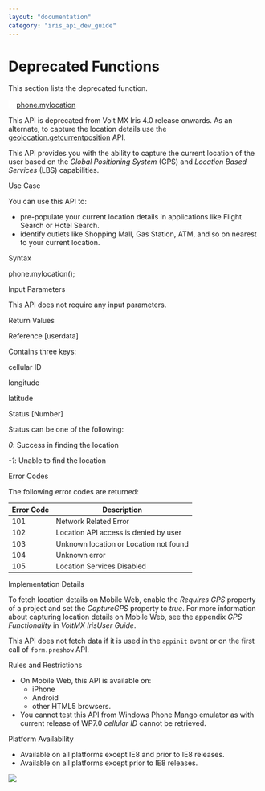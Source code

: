 ```yaml
---
layout: "documentation"
category: "iris_api_dev_guide"
---
```

                            

Deprecated Functions
====================

This section lists the deprecated function.

[![Closed](../Skins/Default/Stylesheets/Images/transparent.gif)](javascript:void(0);)[phone.mylocation](javascript:void(0);)

This API is deprecated from Volt MX Iris 4.0 release onwards. As an alternate, to capture the location details use the [geolocation.getcurrentposition](voltmx.location_functions.html#getCurrentPosition) API.

This API provides you with the ability to capture the current location of the user based on the _Global Positioning System_ (GPS) and _Location Based Services_ (LBS) capabilities.

Use Case

You can use this API to:

*   pre-populate your current location details in applications like Flight Search or Hotel Search.
*   identify outlets like Shopping Mall, Gas Station, ATM, and so on nearest to your current location.

Syntax

phone.mylocation();

Input Parameters

This API does not require any input parameters.

Return Values

Reference \[userdata\]

Contains three keys:

cellular ID

longitude

latitude

Status \[Number\]

Status can be one of the following:

_0_: Success in finding the location

_\-1_: Unable to find the location

Error Codes

The following error codes are returned:

  
| Error Code | Description |
| --- | --- |
| 101 | Network Related Error |
| 102 | Location API access is denied by user |
| 103 | Unknown location or Location not found |
| 104 | Unknown error |
| 105 | Location Services Disabled |

  

Implementation Details

To fetch location details on Mobile Web, enable the _Requires GPS_ property of a project and set the _CaptureGPS_ property to _true_. For more information about capturing location details on Mobile Web, see the appendix _GPS Functionality_ in _VoltMX IrisUser Guide_.

This API does not fetch data if it is used in the `appinit` event or on the first call of `form.preshow` API.

Rules and Restrictions

*   On Mobile Web, this API is available on:
    *   iPhone
    *   Android
    *   other HTML5 browsers.
*   You cannot test this API from Windows Phone Mango emulator as with current release of WP7.0 _cellular ID_ cannot be retrieved.

Platform Availability

*   Available on all platforms except IE8 and prior to IE8 releases.
*   Available on all platforms except prior to IE8 releases.

![](resources/prettify/onload.png)
